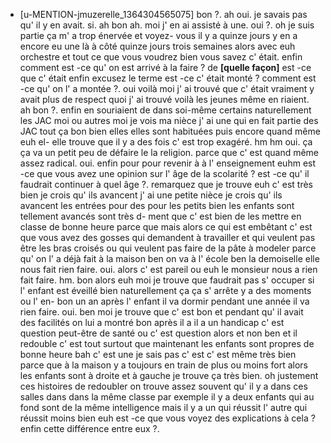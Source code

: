  * [u-MENTION-jmuzerelle_1364304565075]
	bon ?.
	 ah oui.
	 je savais pas qu' il y en avait.
	 si.
	 ah bon ah.
	 moi j' en ai assisté à une.
	 oui ?.
	 oh je suis partie ça m' a trop énervée et voyez- vous il y a quinze jours y en a encore eu une là à côté quinze jours trois semaines alors avec euh orchestre et tout ce que vous voudrez bien vous savez c' était.
	 enfin comment est -ce qu' on est arrivé à la faire ? de **[quelle façon]** est -ce que c' était enfin excusez le terme est -ce c' était monté ? comment est -ce qu' on l' a montée ?.
	 oui voilà moi j' ai trouvé que c' était vraiment y avait plus de respect quoi j' ai trouvé voilà les jeunes même en riaient.
	 ah bon ?.
	 enfin en souriaient de dans soi-même certains naturellement les JAC moi ou autres moi je vois ma nièce j' ai une qui en fait partie des JAC tout ça bon bien elles elles sont habituées puis encore quand même euh el- elle trouve que il y a des fois c' est trop exagéré.
	 hm hm oui.
	 ça ça va un petit peu de défaire le la religion.
	 parce que c' est quand même assez radical.
	 oui.
	 enfin pour pour revenir à à l' enseignement euhm est -ce que vous avez une opinion sur l' âge de la scolarité ? est -ce qu' il faudrait continuer à quel âge ?.
	 remarquez que je trouve euh c' est très bien je crois qu' ils avancent j' ai une petite nièce je crois qu' ils avancent les entrées pour des pour les petits bien les enfants sont tellement avancés sont très d- ment que c' est bien de les mettre en classe de bonne heure parce que mais alors ce qui est embêtant c' est que vous avez des gosses qui demandent à travailler et qui veulent pas être les bras croisés ou qui veulent pas faire de la pâte à modeler parce qu' on l' a déjà fait à la maison ben on va à l' école ben la demoiselle elle nous fait rien faire.
	 oui.
	 alors c' est pareil ou euh le monsieur nous a rien fait faire.
	 hm.
	 bon alors euh moi je trouve que faudrait pas s' occuper si l' enfant est éveillé bien naturellement ça ça s' arrête y a des moments ou l' en- bon un an après l' enfant il va dormir pendant une année il va rien faire.
	 oui.
	 ben moi je trouve que c' est bon et pendant qu' il avait des facilités on lui a montré bon après il a il a un handicap c' est question peut-être de santé ou c' est question alors et non ben et il redouble c' est tout surtout que maintenant les enfants sont propres de bonne heure bah c' est une je sais pas c' est c' est même très bien parce que à la maison y a toujours en train de plus ou moins fort alors les enfants sont à droite et à gauche je trouve ça très bien.
	 oh justement ces histoires de redoubler on trouve assez souvent qu' il y a dans ces salles dans dans la même classe par exemple il y a deux enfants qui au fond sont de la même intelligence mais il y a un qui réussit l' autre qui réussit moins bien euh est -ce que vous voyez des explications à cela ? enfin cette différence entre eux ?.
	
